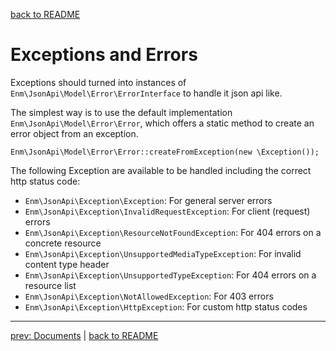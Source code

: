 [back to README](../README.md)
# Exceptions and Errors
Exceptions should turned into instances of `Enm\JsonApi\Model\Error\ErrorInterface` to handle it json api like.

The simplest way is to use the default implementation `Enm\JsonApi\Model\Error\Error`, which offers a static method to create an 
error object from an exception.

    Enm\JsonApi\Model\Error\Error::createFromException(new \Exception());

The following Exception are available to be handled including the correct http status code:

* `Enm\JsonApi\Exception\Exception`: For general server errors
* `Enm\JsonApi\Exception\InvalidRequestException`: For client (request) errors
* `Enm\JsonApi\Exception\ResourceNotFoundException`: For 404 errors on a concrete resource
* `Enm\JsonApi\Exception\UnsupportedMediaTypeException`: For invalid content type header
* `Enm\JsonApi\Exception\UnsupportedTypeException`: For 404 errors on a resource list
* `Enm\JsonApi\Exception\NotAllowedException`: For 403 errors
* `Enm\JsonApi\Exception\HttpException`: For custom http status codes

*****

[prev: Documents](../docs/04-documents.md) | [back to README](../README.md)